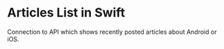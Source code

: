 # Articles List in Swift
Connection to API which shows recently posted articles about Android or iOS.

